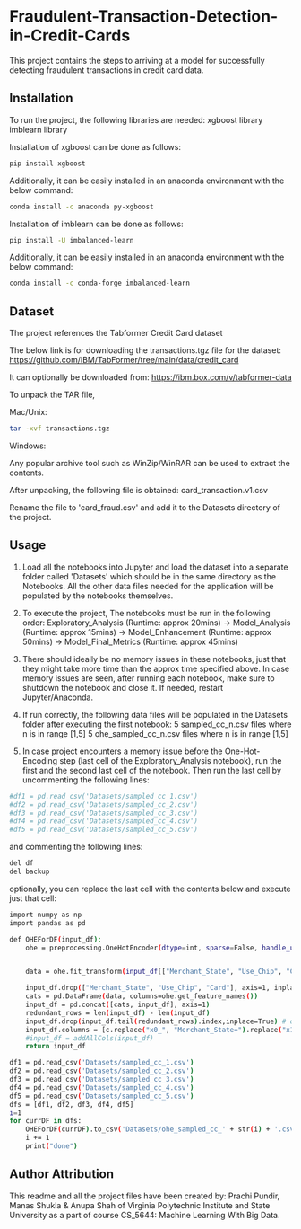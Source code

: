 # Fraudulent-Transaction-Detection-in-Credit-Cards

This project contains the steps to arriving at a model for successfully detecting fraudulent transactions in credit card data.


## Installation

To run the project, the following libraries are needed:
xgboost library
imblearn library

Installation of xgboost can be done as follows:

```bash
pip install xgboost
```

Additionally, it can be easily installed in an anaconda environment with the below command:

```bash
conda install -c anaconda py-xgboost
```


Installation of imblearn can be done as follows:

```bash
pip install -U imbalanced-learn
```

Additionally, it can be easily installed in an anaconda environment with the below command:

```bash
conda install -c conda-forge imbalanced-learn
```


## Dataset

The project references the Tabformer Credit Card dataset

The below link is for downloading the transactions.tgz file for the dataset:
https://github.com/IBM/TabFormer/tree/main/data/credit_card

It can optionally be downloaded from:
https://ibm.box.com/v/tabformer-data

To unpack the TAR file,

Mac/Unix:

```bash
tar -xvf transactions.tgz
```

Windows:

Any popular archive tool such as WinZip/WinRAR can be used to extract the contents.

After unpacking, the following file is obtained:
card_transaction.v1.csv

Rename the file to 'card_fraud.csv' and add it to the Datasets directory of the project.


## Usage

1. Load all the notebooks into Jupyter and load the dataset into a separate folder called 'Datasets' which should be in the same directory as the Notebooks. All the other data files needed for the application will be populated by the notebooks themselves.

2. To execute the project, The notebooks must be run in the following order:
Exploratory_Analysis (Runtime: approx 20mins) -> Model_Analysis (Runtime: approx 15mins) -> Model_Enhancement (Runtime: approx 50mins)  -> Model_Final_Metrics (Runtime: approx 45mins)

3. There should ideally be no memory issues in these notebooks, just that they might take more time than the approx time specified above. In case memory issues are seen, after running each notebook, make sure to shutdown the notebook and close it. If needed, restart Jupyter/Anaconda.

4. If run correctly, the following data files will be populated in the Datasets folder after executing the first notebook:
	5 sampled_cc_n.csv files where n is in range [1,5]
	5 ohe_sampled_cc_n.csv files where n is in range [1,5] 
	
5. In case project encounters a memory issue before the One-Hot-Encoding step (last cell of the Exploratory_Analysis notebook), run the first and the second last cell of the notebook. Then run the last cell by uncommenting the following lines:
```bash
#df1 = pd.read_csv('Datasets/sampled_cc_1.csv')
#df2 = pd.read_csv('Datasets/sampled_cc_2.csv')
#df3 = pd.read_csv('Datasets/sampled_cc_3.csv')
#df4 = pd.read_csv('Datasets/sampled_cc_4.csv')
#df5 = pd.read_csv('Datasets/sampled_cc_5.csv')
```

and commenting the following lines:
```bash
del df
del backup
```

optionally, you can replace the last cell with the contents below and execute just that cell:

```bash
import numpy as np
import pandas as pd

def OHEForDF(input_df):
    ohe = preprocessing.OneHotEncoder(dtype=int, sparse=False, handle_unknown="ignore")


    data = ohe.fit_transform(input_df[["Merchant_State", "Use_Chip", "Card"]])

    input_df.drop(["Merchant_State", "Use_Chip", "Card"], axis=1, inplace=True)
    cats = pd.DataFrame(data, columns=ohe.get_feature_names())
    input_df = pd.concat([cats, input_df], axis=1)
    redundant_rows = len(input_df) - len(input_df)
    input_df.drop(input_df.tail(redundant_rows).index,inplace=True) # drop last n rows
    input_df.columns = [c.replace("x0_", "Merchant_State=").replace("x1_","Use_Chip=").replace("x2_","Card=") for c in input_df.columns]
    #input_df = addAllCols(input_df)
    return input_df

df1 = pd.read_csv('Datasets/sampled_cc_1.csv')
df2 = pd.read_csv('Datasets/sampled_cc_2.csv')
df3 = pd.read_csv('Datasets/sampled_cc_3.csv')
df4 = pd.read_csv('Datasets/sampled_cc_4.csv')
df5 = pd.read_csv('Datasets/sampled_cc_5.csv')
dfs = [df1, df2, df3, df4, df5]
i=1
for currDF in dfs:
    OHEForDF(currDF).to_csv('Datasets/ohe_sampled_cc_' + str(i) + '.csv', sep=',', encoding='utf-8')
    i += 1
    print("done")
```

## Author Attribution
This readme and all the project files have been created by:
Prachi Pundir, Manas Shukla & Anupa Shah of Virginia Polytechnic Institute and State University as a part of course CS_5644: Machine Learning With Big Data.
